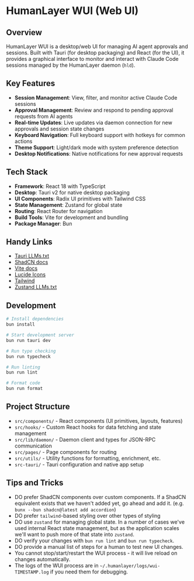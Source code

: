 # HumanLayer WUI (Web UI)

## Overview

HumanLayer WUI is a desktop/web UI for managing AI agent approvals and sessions. Built with Tauri (for desktop packaging) and React (for the UI), it provides a graphical interface to monitor and interact with Claude Code sessions managed by the HumanLayer daemon (`hld`).

## Key Features

- **Session Management**: View, filter, and monitor active Claude Code sessions
- **Approval Management**: Review and respond to pending approval requests from AI agents
- **Real-time Updates**: Live updates via daemon connection for new approvals and session state changes
- **Keyboard Navigation**: Full keyboard support with hotkeys for common actions
- **Theme Support**: Light/dark mode with system preference detection
- **Desktop Notifications**: Native notifications for new approval requests

## Tech Stack

- **Framework**: React 18 with TypeScript
- **Desktop**: Tauri v2 for native desktop packaging
- **UI Components**: Radix UI primitives with Tailwind CSS
- **State Management**: Zustand for global state
- **Routing**: React Router for navigation
- **Build Tools**: Vite for development and bundling
- **Package Manager**: Bun

## Handy Links

- [Tauri LLMs.txt](https://tauri.app/llms.txt)
- [ShadCN docs](https://ui.shadcn.com/docs/installation)
- [Vite docs](https://vite.dev/guide/)
- [Lucide Icons](https://lucide.dev/icons/)
- [Tailwind](https://v2.tailwindcss.com/docs/installation)
- [Zustand LLMs.txt](https://github.com/pmndrs/zustand/blob/main/docs/llms.txt)

## Development

```bash
# Install dependencies
bun install

# Start development server
bun run tauri dev

# Run type checking
bun run typecheck

# Run linting
bun run lint

# Format code
bun run format
```

## Project Structure

- `src/components/` - React components (UI primitives, layouts, features)
- `src/hooks/` - Custom React hooks for data fetching and state management
- `src/lib/daemon/` - Daemon client and types for JSON-RPC communication
- `src/pages/` - Page components for routing
- `src/utils/` - Utility functions for formatting, enrichment, etc.
- `src-tauri/` - Tauri configuration and native app setup

## Tips and Tricks

- DO prefer ShadCN components over custom components. If a ShadCN equivalent exists that we haven't added yet, go ahead and add it. (e.g. `bunx --bun shadcn@latest add accordion`)
- DO prefer `tailwind`-based styling over other types of styling
- DO use `zustand` for managing global state. In a number of cases we've used internal React state management, but as the application scales we'll want to push more of that state into `zustand`.
- DO verify your changes with `bun run lint` and `bun run typecheck`.
- DO provide a manual list of steps for a human to test new UI changes.
- You cannot stop/start/restart the WUI process - it will live reload on changes automatically.
- The logs of the WUI process are in `~/.humanlayer/logs/wui-TIMESTAMP.log` if you need them for debugging.
